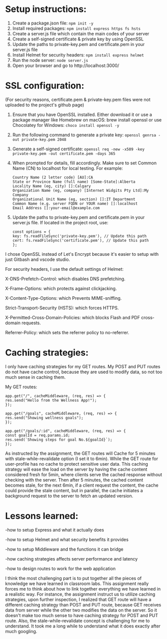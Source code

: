 # Setup instructions:

1. Create a package.json file: `npm init -y`
2. Install required packages: `npm install express https fs hsts`
3. Create a server.js file which contain the main codes of your server
4. Create a self-signed certificate & private key by using OpenSSL
5. Update the paths to private-key.pem and certificate.pem in your server.js file
6. Install Helmet for security headers: `npm install express helmet`
7. Run the node server: `node server.js`
8. Open your browser and go to http://localhost:3000/

# SSL configuration:

(For security reasons, certificate.pem & private-key.pem files were not uploaded to the project's github page)

1. Ensure that you have OpenSSL installed. Either download it or use a package manager like Homebrew on macOS:
   brew install openssl or use Chocolatey for Windows: `choco install openssl -y`

2. Run the following command to generate a private key:
   `openssl genrsa -out private-key.pem 2048`

3. Generate a self-signed certificate:
   `openssl req -new -x509 -key private-key.pem -out certificate.pem -days 365`

4. When prompted for details, fill accordingly. Make sure to set Common Name (CN) to localhost for local testing. For example:

   ```
   Country Name (2 letter code) [AU]:CA
   State or Province Name (full name) [Some-State]:Alberta
   Locality Name (eg, city) []:Calgary
   Organization Name (eg, company) [Internet Widgits Pty Ltd]:My Company
   Organizational Unit Name (eg, section) []:IT Department
   Common Name (e.g. server FQDN or YOUR name) []:localhost
   Email Address []:your-email@example.com
   ```

5. Update the paths to private-key.pem and certificate.pem in your server.js file. If located in the project root, use:
   ```
   const options = {
   key: fs.readFileSync('private-key.pem'), // Update this path
   cert: fs.readFileSync('certificate.pem'), // Update this path
   };
   ```

I chose OpenSSL instead of Let's Encrypt because it's easier to setup with just Gitbash and vscode studio.

For security headers, I use the default settings of Helmet:

X-DNS-Prefetch-Control: which disables DNS prefetching.

X-Frame-Options: which protects against clickjacking.

X-Content-Type-Options: which Prevents MIME-sniffing.

Strict-Transport-Security (HSTS): which forces HTTPS.

X-Permitted-Cross-Domain-Policies: which blocks Flash and PDF cross-domain requests.

Referrer-Policy: which sets the referrer policy to no-referrer.

# Caching strategies:

I only have caching strategies for my GET routes. My POST and PUT routes do not have cache control, because they are used to modify data, so not too much sense in caching them.

My GET routes:

```
app.get("/", cacheMiddleware, (req, res) => {
res.send("Hello from the Wellness App!");
});

app.get("/goals", cacheMiddleware, (req, res) => {
res.send("Showing wellness goals");
});

app.get("/goals/:id", cacheMiddleware, (req, res) => {
const goalId = req.params.id;
res.send(`Showing steps for goal No.${goalId}`);
});
```

As instructed by the assignment, the GET routes will Cache for 5 minutes with stale-while-revalidate option (I set it to 6min). While the GET route for user-profile has no cache to protect sensitive user data. This caching strategy will ease the load on the server by having the cache content considered fresh for 5min, where clients serve the cached response without checking with the server. Then after 5 minutes, the cached content becomes stale, for the next 6min, if a client request the content, the cache could provide the stale content, but in parallel, the cache initiates a background request to the server to fetch an updated version.

# Lessons learned:

-how to setup Express and what it actually does

-how to setup Helmet and what security benefits it provides

-how to setup Middleware and the functions it can bridge

-how caching strategies affects server performance and latency

-how to design routes to work for the web application

I think the most challenging part is to put together all the pieces of knowledge we have learned in classroom labs. This assignment really forces me to think about how to link
together everything we have learned in a realistic way. For instance, the assignment instruct us to utilize caching strategies, upon further inspection, I realized that GET route
will have a different caching strategy than POST and PUT route, because GET receives data from server while the other two modifies the data on the server. So it doesn't make too much
sense to have caching strategy for POST and PUT route. Also, the stale-while-revalidate concept is challenging for me to understand. It took me a long while to understand what it does exactly after much googling.
